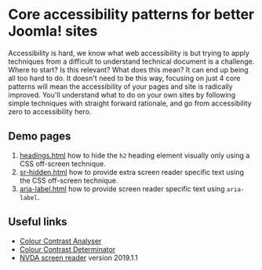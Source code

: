 # Core accessibility patterns for better Joomla! sites
Accessibility is hard, we know what web accessibility is but trying to apply techniques from a difficult to understand technical document is a challenge. Where to start? Is this relevant? What does this mean? It can end up being all too hard to do. It doesn't need to be this way, focusing on just 4 core patterns will mean the accessibility of your pages and site is radically improved. You'll understand what to do on your own sites by following simple techniques with straight forward rationale, and go from accessibility zero to accessibility hero.

## Demo pages
1. [headings.html](https://canaxess.github.io/presentations/Joomla%20User%20Group%20Sydney/headings.html) how to hide the `h2` heading element visually only using a CSS off-screen technique.
1. [sr-hidden.html](https://canaxess.github.io/presentations/Joomla%20User%20Group%20Sydney/sr-hidden.html) how to provide extra screen reader specific text using the CSS off-screen technique.
1. [aria-label.html](https://canaxess.github.io/presentations/Joomla%20User%20Group%20Sydney/aria-label.html) how to provide screen reader specific text using `aria-label`.

## Useful links
* [Colour Contrast Analyser](https://developer.paciellogroup.com/resources/contrastanalyser/)
* [Colour Contrast Determinator](https://www.visionaustralia.org/services/digital-access/resources/colour-contrast-determinator)
* [NVDA screen reader](https://www.nvaccess.org/download/) version 2019.1.1
